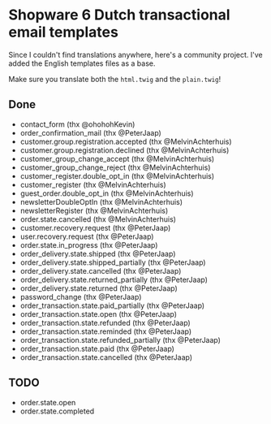 # Shopware 6 Dutch transactional email templates

Since I couldn't find translations anywhere, here's a community project. I've added the English templates files as a base.

Make sure you translate both the `html.twig` and the `plain.twig`!

## Done
- contact_form (thx @ohohohKevin)
- order_confirmation_mail (thx @PeterJaap)
- customer.group.registration.accepted (thx @MelvinAchterhuis)
- customer.group.registration.declined (thx @MelvinAchterhuis)
- customer_group_change_accept (thx @MelvinAchterhuis)
- customer_group_change_reject (thx @MelvinAchterhuis)
- customer_register.double_opt_in (thx @MelvinAchterhuis)
- customer_register (thx @MelvinAchterhuis)
- guest_order.double_opt_in (thx @MelvinAchterhuis)
- newsletterDoubleOptIn (thx @MelvinAchterhuis)
- newsletterRegister (thx @MelvinAchterhuis)
- order.state.cancelled (thx @MelvinAchterhuis)
- customer.recovery.request (thx @PeterJaap)
- user.recovery.request (thx @PeterJaap)
- order.state.in_progress (thx @PeterJaap)
- order_delivery.state.shipped (thx @PeterJaap)
- order_delivery.state.shipped_partially (thx @PeterJaap)
- order_delivery.state.cancelled (thx @PeterJaap)
- order_delivery.state.returned_partially (thx @PeterJaap)
- order_delivery.state.returned (thx @PeterJaap)
- password_change (thx @PeterJaap)
- order_transaction.state.paid_partially (thx @PeterJaap)
- order_transaction.state.open (thx @PeterJaap)
- order_transaction.state.refunded (thx @PeterJaap)
- order_transaction.state.reminded (thx @PeterJaap)
- order_transaction.state.refunded_partially (thx @PeterJaap)
- order_transaction.state.paid (thx @PeterJaap)
- order_transaction.state.cancelled (thx @PeterJaap)

## TODO
- order.state.open
- order.state.completed